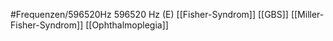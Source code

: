 #Frequenzen/596520Hz
596520 Hz (E)
[[Fisher-Syndrom]]
[[GBS]]
[[Miller-Fisher-Syndrom]]
[[Ophthalmoplegia]]